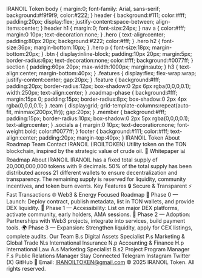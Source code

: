 IRANOIL Token body { margin:0; font-family: Arial, sans-serif; background:#f9f9f9; color:#222; } header { background:#111; color:#fff; padding:20px; display:flex; justify-content:space-between; align-items:center; } header h1 { margin:0; font-size:24px; } nav a { color:#fff; margin:0 10px; text-decoration:none; } .hero { text-align:center; padding:80px 20px; background:#222; color:#fff; } .hero h2 { font-size:36px; margin-bottom:10px; } .hero p { font-size:18px; margin-bottom:20px; } .btn { display:inline-block; padding:10px 20px; margin:5px; border-radius:6px; text-decoration:none; color:#fff; background:#0077ff; } section { padding:60px 20px; max-width:1000px; margin:auto; } h3 { text-align:center; margin-bottom:40px; } .features { display:flex; flex-wrap:wrap; justify-content:center; gap:20px; } .feature { background:#fff; padding:20px; border-radius:12px; box-shadow:0 2px 6px rgba(0,0,0,0.1); width:250px; text-align:center; } .roadmap-phase { background:#fff; margin:15px 0; padding:15px; border-radius:8px; box-shadow:0 2px 4px rgba(0,0,0,0.1); } .team { display:grid; grid-template-columns:repeat(auto-fit, minmax(200px,1fr)); gap:20px; } .member { background:#fff; padding:15px; border-radius:10px; box-shadow:0 2px 5px rgba(0,0,0,0.1); text-align:center; } .socials a { margin:0 10px; text-decoration:none; font-weight:bold; color:#0077ff; } footer { background:#111; color:#fff; text-align:center; padding:20px; margin-top:40px; } 
IRANOIL Token
About Roadmap Team Contact 
IRANOIL (IROILTOKEN)
Utility token on the TON blockchain, inspired by the strategic value of crude oil.
📄 Whitepaper 📊 Roadmap 
About IRANOIL
IRANOIL has a fixed total supply of 20,000,000,000 tokens with 9 decimals. 50% of the total supply has been distributed across 21 different wallets to ensure decentralization and transparency. The remaining supply is reserved for liquidity, community incentives, and token burn events. 
Key Features
🔒 Secure & Transparent
⚡ Fast Transactions
🌐 Web3 & Energy Focused
Roadmap
🚀 Phase 0 — Launch: Deploy contract, publish metadata, list in TON wallets, and provide DEX liquidity.
👥 Phase 1 — Accessibility: List on major DEX platforms, activate community, early holders, AMA sessions.
🔗 Phase 2 — Adoption: Partnerships with Web3 projects, integrate into services, build payment tools.
🌍 Phase 3 — Expansion: Strengthen liquidity, apply for CEX listings, complete audits.
Our Team
B.s
Digital Assets Specialist
P.s
Marketing & Global Trade
N.s
International Insurance
N.p
Accounting & Finance
H.p
International Law
A.s
Marketing Specialist
B.s2
Project Program Manager
F.s
Public Relations Manager
Stay Connected
Telegram Instagram Twitter (X) GitHub 
📧 Email: IRANOILTOKEN@gmail.com
© 2025 IRANOIL Token. All rights reserved.
